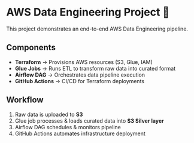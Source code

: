 # AWS Data Engineering Project 🚀

This project demonstrates an end-to-end AWS Data Engineering pipeline.

## Components
- **Terraform** → Provisions AWS resources (S3, Glue, IAM)
- **Glue Jobs** → Runs ETL to transform raw data into curated format
- **Airflow DAG** → Orchestrates data pipeline execution
- **GitHub Actions** → CI/CD for Terraform deployments

## Workflow
1. Raw data is uploaded to **S3**
2. Glue job processes & loads curated data into **S3 Silver layer**
3. Airflow DAG schedules & monitors pipeline
4. GitHub Actions automates infrastructure deployment
